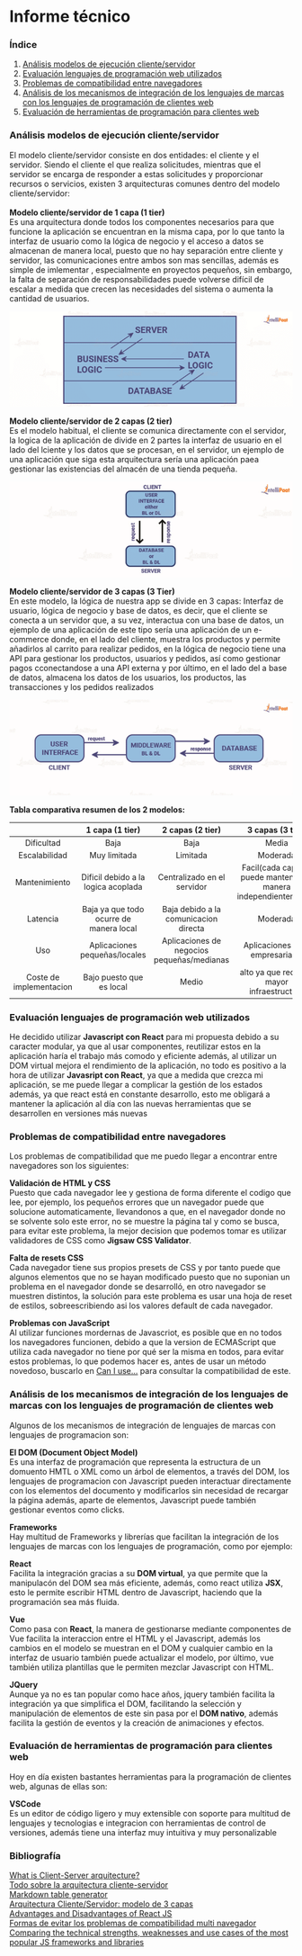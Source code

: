 # Informe técnico

### Índice

1. [Análisis modelos de ejecución cliente/servidor](#análisis-modelos-de-ejecución-clienteservidor)
2. [Evaluación lenguajes de programación web utilizados](#evaluación-lenguajes-de-programación-web-utilizados)
3. [Problemas de compatibilidad entre navegadores](#problemas-de-compatibilidad-entre-navegadores)
4. [Análisis de los mecanismos de integración de los lenguajes de marcas con los lenguajes de programación de clientes web](#análisis-de-los-mecanismos-de-integración-de-los-lenguajes-de-marcas-con-los-lenguajes-de-programación-de-clientes-web)
5. [Evaluación de herramientas de programación para clientes web](#evaluación-de-herramientas-de-programación-para-clientes-web)

### Análisis modelos de ejecución cliente/servidor

El modelo cliente/servidor consiste en dos entidades: el cliente y el servidor. Siendo el cliente el que realiza 
solicitudes, mientras que el servidor se encarga de responder a estas solicitudes y proporcionar recursos o servicios,
existen 3 arquitecturas comunes dentro del modelo cliente/servidor:<br><br>
**Modelo cliente/servidor de 1 capa (1 tier)** <br>
Es una arquitectura donde todos los componentes necesarios para que funcione la aplicación se encuentran en la misma capa,
por lo que tanto la interfaz de usuario como la lógica de negocio y el acceso a datos se almacenan de manera local, puesto
que no hay separación entre cliente y servidor, las comunicaciones entre ambos son mas sencillas, además es simple de imlementar ,
especialmente en proyectos pequeños, sin embargo, la falta de separación de responsabilidades puede volverse difícil de 
escalar a medida que crecen las necesidades del sistema o aumenta la cantidad de usuarios.
<p align="center">
    <img alt="Scheme of a 1 tier client/server achitecture" src="img/1_tier_architecture.png">
</p>

 **Modelo cliente/servidor de 2 capas (2 tier)** <br>
 Es el modelo habitual, el cliente se comunica directamente con el servidor, la logica de la aplicación de divide en 2 partes 
 la interfaz de usuario en el lado del lciente y los datos que se procesan, en el servidor, un ejemplo de una aplicación 
 que siga esta arquitectura sería una aplicación paea gestionar las existencias del almacén de una tienda pequeña.
 <p align="center">
    <img alt="Scheme of a 2 tier client/server achitecture" src="img/2_tier_architecture.png">
</p>

**Modelo cliente/servidor de 3 capas (3 Tier)** <br>
En este modelo, la lógica de nuestra app se divide en 3 capas: Interfaz de usuario, lógica de negocio y base de datos, 
es decir, que el cliente se conecta a un servidor que, a su vez, interactua con una base de datos, un ejemplo de una 
aplicación de este tipo sería una aplicación de un e-commerce donde, en el lado del cliente, muestra los productos y 
permite añadirlos al carrito para realizar pedidos, en la lógica de negocio tiene una API para gestionar los productos, 
usuarios y pedidos, así como gestionar pagos cconectandose a una API externa y por último, en el lado del a base de datos,
almacena los datos de los usuarios, los productos, las transacciones y los pedidos realizados
<p align="center">
    <img alt="Scheme of a 3 tier client/server achitecture" src="img/3_tier_architecture.png">
</p>

**Tabla comparativa resumen de los 2 modelos:**

|                         |             1 capa (1 tier)             |              2 capas (2 tier)              |                        3 capas (3 tier)                         |
|:-----------------------:|:---------------------------------------:|:------------------------------------------:|:---------------------------------------------------------------:|
|       Dificultad        |                  Baja                   |                    Baja                    |                              Media                              |
|      Escalabilidad      |              Muy limitada               |                  Limitada                  |                            Moderada                             |
|      Mantenimiento      |   Dificil debido a la logica acoplada   |        Centralizado en el servidor         | Facil(cada capa se puede mantener de manera independientemente) |
|        Latencia         | Baja ya que todo ocurre de manera local |   Baja debido a la comunicacion directa    |                            Moderada                             |
|           Uso           |      Aplicaciones pequeñas/locales      | Aplicaciones de negocios pequeñas/medianas |                 Aplicaciones Web empresariales                  |
| Coste de implementacion |        Bajo puesto que es local         |                   Medio                    |           alto ya que requiere mayor infraestructura            |

### Evaluación lenguajes de programación web utilizados
He decidido utilizar **Javascript con React** para mi propuesta debido a su caracter modular, ya que al usar componentes,
reutilizar estos en la aplicación haría el trabajo más comodo y eficiente además, al utilizar un DOM virtual mejora el
rendimiento de la aplicación, no todo es positivo a la hora de utilizar **Javasript con React**, ya que a medida que crezca 
mi aplicación, se me puede llegar a complicar la gestión de los estados además, ya que react está en constante desarrollo, 
esto me obligará a mantener la aplicación al día con las nuevas herramientas que se desarrollen en versiones más nuevas

### Problemas de compatibilidad entre navegadores
Los problemas de compatibilidad que me puedo llegar a encontrar entre navegadores son los siguientes:

**Validación de HTML y CSS**<br>
Puesto que cada navegador lee y gestiona de forma diferente el codigo que lee, por ejemplo, los pequeños errores que un
navegador puede que solucione automaticamente, llevandonos a que, en el navegador donde no se solvente solo este error, 
no se muestre la página tal y como se busca, para evitar este problema, la mejor decision que podemos tomar es utilizar 
validadores de CSS como **Jigsaw CSS Validator**.

**Falta de resets CSS**<br>
Cada navegador tiene sus propios presets de CSS y por tanto puede que algunos elementos que no se hayan modificado puesto
que no suponian un problema en el navegador donde se desarrolló, en otro navegador se muestren distintos, la solución
para este problema es usar una hoja de reset de estilos, sobreescribiendo asi los valores default de cada navegador.

**Problemas con JavaScript**<br>
Al utilizar funciones mordernas de Javascriot, es posible que en no todos los navegadores funcionen, debido a que la 
version de ECMAScript que utiliza cada navegador no tiene por qué ser la misma en todos, para evitar estos problemas,
lo que podemos hacer es, antes de usar un método novedoso, buscarlo en [Can I use...](https://caniuse.com/) para consultar
la compatibilidad de este.

### Análisis de los mecanismos de integración de los lenguajes de marcas con los lenguajes de programación de clientes web
Algunos de los mecanismos de integración de lenguajes de marcas con lenguajes de programacion son:

**El DOM (Document Object Model)**<br>
Es una interfaz de programación que representa la estructura de un domuento HMTL o XML como un árbol de elementos, a 
través del DOM, los lenguajes de programacion con Javascript pueden interactuar directamente con los elementos del documento
y modificarlos sin necesidad de recargar la página además, aparte de elementos, Javascript puede también gestionar eventos 
como clicks.

**Frameworks**<br>
Hay multitud de Frameworks y librerías que facilitan la integración de los lenguajes de marcas con los lenguajes de 
programación, como por ejemplo:

**React**<br>
Facilita la integración gracias a su **DOM virtual**, ya que permite que la manipulacón del DOM sea más eficiente, además, 
como react utiliza **JSX**, esto le permite escribir HTML dentro de Javascript, haciendo que la programación sea más
fluida.

**Vue**<br>
Como pasa con **React**, la manera de gestionarse mediante componentes de Vue facilita la interaccion entre el HTML y el 
Javascript, además los cambios en el modelo se muestran en el DOM y cualquier cambio en la interfaz de usuario también 
puede actualizar el modelo, por último, vue también utiliza plantillas que le permiten mezclar Javascript con HTML. 

**JQuery**<br>
Aunque ya no es tan popular como hace años, jquery también facilita la integración ya que simplifica el DOM, facilitando 
la selección y manipulación de elementos de este sin pasa por el **DOM nativo**, además facilita la gestión de eventos y 
la creación de animaciones y efectos.

### Evaluación de herramientas de programación para clientes web
Hoy en día existen bastantes herramientas para la programación de clientes web, algunas de ellas son:

**VSCode**<br>
Es un editor de código ligero y muy extensible con soporte para multitud de lenguajes y tecnologias e integracion con 
herramientas de control de versiones, además tiene una interfaz muy intuitiva y muy personalizable

### Bibliografía
[What is Client-Server arquitecture?](https://intellipaat.com/blog/what-is-client-server-architecture/#no6)<br>
[Todo sobre la arquitectura cliente-servidor](https://www.arsys.es/blog/todo-sobre-la-arquitectura-cliente-servidor)<br>
[Markdown table generator](https://www.tablesgenerator.com/markdown_tables)<br>
[Arquitectura Cliente/Servidor: modelo de 3 capas](https://iberasync.es/arquitectura-cliente-servidor-modelo-de-3-capas/)<br>
[Advantages and Disadvantages of React JS](https://medium.com/@reactmasters.in/advantages-and-disadvantages-of-react-js-e6c80b25763b)<br>
[Formas de evitar los problemas de compatibilidad multi navegador](https://comparium.app/es/blog/cross-browser-compatibility-issues/)<br>
[Comparing the technical strengths, weaknesses and use cases of the most popular JS frameworks and libraries](https://kruschecompany.com/ember-jquery-angular-react-vue-what-to-choose/)